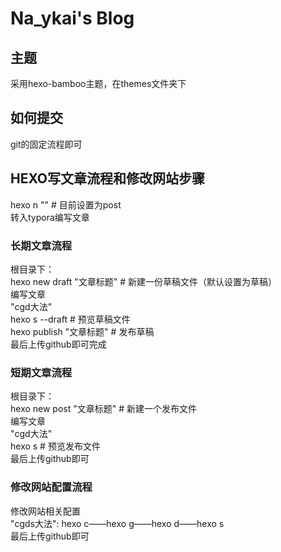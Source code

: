 # Na_ykai's Blog

## 主题
采用hexo-bamboo主题，在themes文件夹下

## 如何提交
git的固定流程即可

## HEXO写文章流程和修改网站步骤
hexo n ""     # 目前设置为post    
转入typora编写文章
### 长期文章流程
根目录下：  
hexo new draft "文章标题"       # 新建一份草稿文件（默认设置为草稿）  
编写文章  
"cgd大法"    
hexo s --draft                # 预览草稿文件    
hexo publish "文章标题"         # 发布草稿  
最后上传github即可完成
### 短期文章流程
根目录下：  
hexo new post "文章标题"       # 新建一个发布文件  
编写文章  
"cgd大法"  
hexo s                        # 预览发布文件  
最后上传github即可  
### 修改网站配置流程
修改网站相关配置  
"cgds大法": hexo c——hexo g——hexo d——hexo s  
最后上传github即可  

